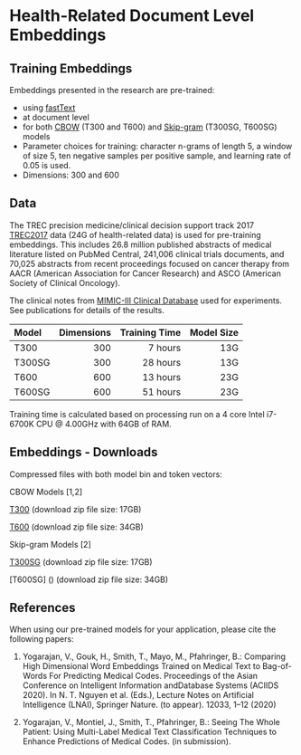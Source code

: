 # Health-Related Document Level Embeddings


## Training Embeddings 
Embeddings presented in the research are pre-trained:
- using [fastText](https://fasttext.cc/) 
- at document level
- for both [CBOW](http://dblp.org/rec/bib/journals/corr/abs-1301-3781) (T300 and T600) and [Skip-gram](http://dblp.org/rec/bib/journals/corr/abs-1301-3781) (T300SG, T600SG) models
- Parameter choices for training: character n-grams of length 5, a window of size 5, ten negative samples per positive sample, and learning rate of 0.05 is used.
- Dimensions: 300 and 600 

## Data  

The TREC precision medicine/clinical decision support track 2017 [TREC2017](https://trec.nist.gov/pubs/trec26/papers/Overview-PM.pdf) data (24G of health-related data) is used for pre-training embeddings. This includes 26.8 million published abstracts of medical literature listed on PubMed Central, 241,006 clinical trials documents, and 70,025 abstracts from recent proceedings focused on cancer therapy from AACR (American Association for Cancer Research) and ASCO (American Society of Clinical Oncology).

The clinical notes from [MIMIC-III Clinical Database](https://physionet.org/works/MIMICIIIClinicalDatabase/access.shtml) used for experiments. See publications for details of the results. 


| Model | Dimensions | Training Time | Model Size  |
| :------ | --------: | --------: | -----: |
| T300 | 300  |7 hours | 13G |
| T300SG | 300 | 28 hours | 13G |
| T600 | 600 | 13 hours | 23G |
| T600SG | 600 | 51 hours | 23G |

Training time is calculated based on processing run on a 4 core Intel i7-6700K CPU @ 4.00GHz with 64GB of RAM.

## Embeddings - Downloads

Compressed files with both model bin and token vectors: 

CBOW Models [1,2]

[T300](https://www.dropbox.com/s/xyxbldlkumjl4wc/T300.zip?dl=0) (download zip file size: 17GB)

[T600]() (download zip file size: 34GB)

Skip-gram Models [2]

[T300SG](https://www.dropbox.com/s/ctk8uxjfqo09fkl/T300SG.zip?dl=0) (download zip file size: 17GB)

[T600SG] () (download zip file size: 34GB)



## References
When using our pre-trained models for your application, please cite the following papers:
1.  Yogarajan,  V.,  Gouk,  H.,  Smith,  T.,  Mayo,  M.,  Pfahringer,  B.:  Comparing  High  Dimensional Word Embeddings Trained on Medical Text to Bag-of-Words For Predicting Medical  Codes.   Proceedings  of  the  Asian  Conference  on  Intelligent  Information  andDatabase  Systems  (ACIIDS  2020).  In  N.  T.  Nguyen  et  al.  (Eds.),  Lecture  Notes  on Artificial Intelligence (LNAI), Springer Nature. (to appear). 12033, 1–12 (2020)

2. Yogarajan, V., Montiel, J., Smith, T.,  Pfahringer,  B.: Seeing The Whole Patient: Using Multi-Label Medical Text Classification Techniques to Enhance Predictions of Medical Codes. (in submission).


